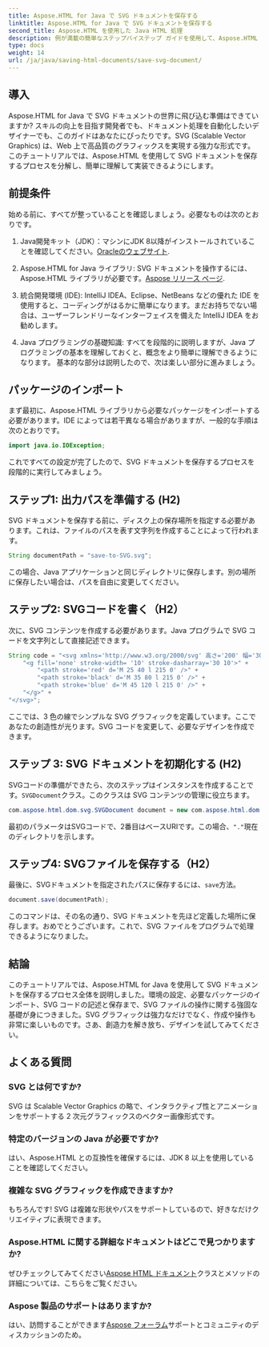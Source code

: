 ```yaml
---
title: Aspose.HTML for Java で SVG ドキュメントを保存する
linktitle: Aspose.HTML for Java で SVG ドキュメントを保存する
second_title: Aspose.HTML を使用した Java HTML 処理
description: 例が満載の簡単なステップバイステップ ガイドを使用して、Aspose.HTML for Java を使用して SVG ドキュメントを保存する方法を学びます。
type: docs
weight: 14
url: /ja/java/saving-html-documents/save-svg-document/
---
```

## 導入
Aspose.HTML for Java で SVG ドキュメントの世界に飛び込む準備はできていますか? スキルの向上を目指す開発者でも、ドキュメント処理を自動化したいデザイナーでも、このガイドはあなたにぴったりです。SVG (Scalable Vector Graphics) は、Web 上で高品質のグラフィックスを実現する強力な形式です。このチュートリアルでは、Aspose.HTML を使用して SVG ドキュメントを保存するプロセスを分解し、簡単に理解して実装できるようにします。
## 前提条件
始める前に、すべてが整っていることを確認しましょう。必要なものは次のとおりです。
1.  Java開発キット（JDK）：マシンにJDK 8以降がインストールされていることを確認してください。[Oracleのウェブサイト](https://www.oracle.com/java/technologies/javase-jdk11-downloads.html).
  
2.  Aspose.HTML for Java ライブラリ: SVG ドキュメントを操作するには、Aspose.HTML ライブラリが必要です。[Aspose リリース ページ](https://releases.aspose.com/html/java/).
3. 統合開発環境 (IDE): IntelliJ IDEA、Eclipse、NetBeans などの優れた IDE を使用すると、コーディングがはるかに簡単になります。まだお持ちでない場合は、ユーザーフレンドリーなインターフェイスを備えた IntelliJ IDEA をお勧めします。
4. Java プログラミングの基礎知識: すべてを段階的に説明しますが、Java プログラミングの基本を理解しておくと、概念をより簡単に理解できるようになります。
基本的な部分は説明したので、次は楽しい部分に進みましょう。
## パッケージのインポート
まず最初に、Aspose.HTML ライブラリから必要なパッケージをインポートする必要があります。IDE によっては若干異なる場合がありますが、一般的な手順は次のとおりです。
```java
import java.io.IOException;
```

これですべての設定が完了したので、SVG ドキュメントを保存するプロセスを段階的に実行してみましょう。
## ステップ1: 出力パスを準備する (H2)
SVG ドキュメントを保存する前に、ディスク上の保存場所を指定する必要があります。これは、ファイルのパスを表す文字列を作成することによって行われます。
```java
String documentPath = "save-to-SVG.svg";
```
この場合、Java アプリケーションと同じディレクトリに保存します。別の場所に保存したい場合は、パスを自由に変更してください。
## ステップ2: SVGコードを書く（H2）
次に、SVG コンテンツを作成する必要があります。Java プログラムで SVG コードを文字列として直接記述できます。
```java
String code = "<svg xmlns='http://www.w3.org/2000/svg' 高さ='200' 幅='300'>" +
    "<g fill='none' stroke-width= '10' stroke-dasharray='30 10'>" +
        "<path stroke='red' d='M 25 40 l 215 0' />" +
        "<path stroke='black' d='M 35 80 l 215 0' />" +
        "<path stroke='blue' d='M 45 120 l 215 0' />" +
    "</g>" +
"</svg>";
```
ここでは、3 色の線でシンプルな SVG グラフィックを定義しています。ここであなたの創造性が光ります。SVG コードを変更して、必要なデザインを作成できます。
## ステップ 3: SVG ドキュメントを初期化する (H2)
 SVGコードの準備ができたら、次のステップはインスタンスを作成することです。`SVGDocument`クラス。このクラスは SVG コンテンツの管理に役立ちます。
```java
com.aspose.html.dom.svg.SVGDocument document = new com.aspose.html.dom.svg.SVGDocument(code, ".");
```
最初のパラメータはSVGコードで、2番目はベースURIです。この場合、`"."`現在のディレクトリを示します。
## ステップ4: SVGファイルを保存する（H2）
最後に、SVGドキュメントを指定されたパスに保存するには、`save`方法。
```java
document.save(documentPath);
```
このコマンドは、その名の通り、SVG ドキュメントを先ほど定義した場所に保存します。おめでとうございます。これで、SVG ファイルをプログラムで処理できるようになりました。
## 結論
このチュートリアルでは、Aspose.HTML for Java を使用して SVG ドキュメントを保存するプロセス全体を説明しました。環境の設定、必要なパッケージのインポート、SVG コードの記述と保存まで、SVG ファイルの操作に関する強固な基礎が身につきました。SVG グラフィックは強力なだけでなく、作成や操作も非常に楽しいものです。さあ、創造力を解き放ち、デザインを試してみてください。
## よくある質問
### SVG とは何ですか?
SVG は Scalable Vector Graphics の略で、インタラクティブ性とアニメーションをサポートする 2 次元グラフィックスのベクター画像形式です。
### 特定のバージョンの Java が必要ですか?
はい、Aspose.HTML との互換性を確保するには、JDK 8 以上を使用していることを確認してください。
### 複雑な SVG グラフィックを作成できますか?
もちろんです! SVG は複雑な形状やパスをサポートしているので、好きなだけクリエイティブに表現できます。
### Aspose.HTML に関する詳細なドキュメントはどこで見つかりますか?
ぜひチェックしてみてください[Aspose HTML ドキュメント](https://reference.aspose.com/html/java/)クラスとメソッドの詳細については、こちらをご覧ください。
### Aspose 製品のサポートはありますか?
はい、訪問することができます[Aspose フォーラム](https://forum.aspose.com/c/html/29)サポートとコミュニティのディスカッションのため。